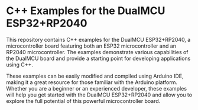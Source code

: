 # C++ Examples for the DualMCU ESP32+RP2040 

This repository contains C++ examples for the DualMCU ESP32+RP2040, a microcontroller board featuring both an ESP32 microcontroller and an RP2040 microcontroller. The examples demonstrate various capabilities of the DualMCU board and provide a starting point for developing applications using C++.

These examples can be easily modified and compiled using Arduino IDE, making it a great resource for those familiar with the Arduino platform. Whether you are a beginner or an experienced developer, these examples will help you get started with the DualMCU ESP32+RP2040 and allow you to explore the full potential of this powerful microcontroller board.